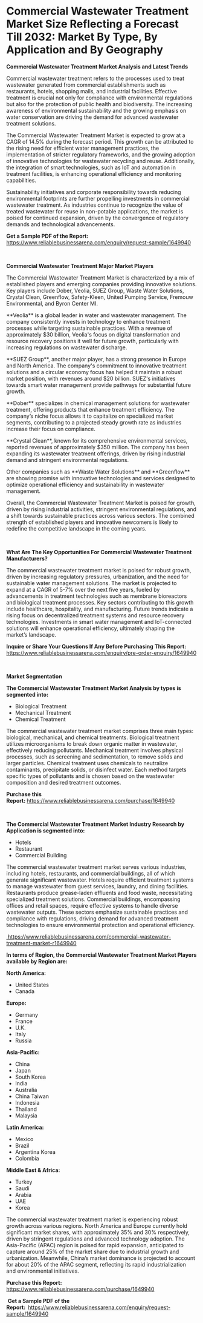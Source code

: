 <p><h1>Commercial Wastewater Treatment Market Size Reflecting a Forecast Till 2032: Market By Type, By Application and By Geography</h1></p><p><strong>Commercial Wastewater Treatment Market Analysis and Latest Trends</strong></p>
<p><p>Commercial wastewater treatment refers to the processes used to treat wastewater generated from commercial establishments such as restaurants, hotels, shopping malls, and industrial facilities. Effective treatment is crucial not only for compliance with environmental regulations but also for the protection of public health and biodiversity. The increasing awareness of environmental sustainability and the growing emphasis on water conservation are driving the demand for advanced wastewater treatment solutions.</p><p>The Commercial Wastewater Treatment Market is expected to grow at a CAGR of 14.5% during the forecast period. This growth can be attributed to the rising need for efficient water management practices, the implementation of stricter regulatory frameworks, and the growing adoption of innovative technologies for wastewater recycling and reuse. Additionally, the integration of smart technologies, such as IoT and automation in treatment facilities, is enhancing operational efficiency and monitoring capabilities.</p><p>Sustainability initiatives and corporate responsibility towards reducing environmental footprints are further propelling investments in commercial wastewater treatment. As industries continue to recognize the value of treated wastewater for reuse in non-potable applications, the market is poised for continued expansion, driven by the convergence of regulatory demands and technological advancements.</p></p>
<p><strong>Get a Sample PDF of the Report:&nbsp;</strong> <a href="https://www.reliablebusinessarena.com/enquiry/request-sample/1649940?utm_campaign=3128&utm_medium=2&utm_source=Github&utm_content=ia&utm_term=19042025&utm_id=commercial-wastewater-treatment">https://www.reliablebusinessarena.com/enquiry/request-sample/1649940</a></p>
<p>&nbsp;</p>
<p><strong>Commercial Wastewater Treatment Major Market Players</strong></p>
<p><p>The Commercial Wastewater Treatment Market is characterized by a mix of established players and emerging companies providing innovative solutions. Key players include Dober, Veolia, SUEZ Group, Waste Water Solutions, Crystal Clean, Greenflow, Safety-Kleen, United Pumping Service, Fremouw Environmental, and Byron Center MI.</p><p>**Veolia** is a global leader in water and wastewater management. The company consistently invests in technology to enhance treatment processes while targeting sustainable practices. With a revenue of approximately $30 billion, Veolia's focus on digital transformation and resource recovery positions it well for future growth, particularly with increasing regulations on wastewater discharge.</p><p>**SUEZ Group**, another major player, has a strong presence in Europe and North America. The company's commitment to innovative treatment solutions and a circular economy focus has helped it maintain a robust market position, with revenues around $20 billion. SUEZ's initiatives towards smart water management provide pathways for substantial future growth.</p><p>**Dober** specializes in chemical management solutions for wastewater treatment, offering products that enhance treatment efficiency. The company’s niche focus allows it to capitalize on specialized market segments, contributing to a projected steady growth rate as industries increase their focus on compliance.</p><p>**Crystal Clean**, known for its comprehensive environmental services, reported revenues of approximately $350 million. The company has been expanding its wastewater treatment offerings, driven by rising industrial demand and stringent environmental regulations.</p><p>Other companies such as **Waste Water Solutions** and **Greenflow** are showing promise with innovative technologies and services designed to optimize operational efficiency and sustainability in wastewater management.</p><p>Overall, the Commercial Wastewater Treatment Market is poised for growth, driven by rising industrial activities, stringent environmental regulations, and a shift towards sustainable practices across various sectors. The combined strength of established players and innovative newcomers is likely to redefine the competitive landscape in the coming years.</p></p>
<p>&nbsp;</p>
<p><strong>What Are The Key Opportunities For Commercial Wastewater Treatment Manufacturers?</strong></p>
<p><p>The commercial wastewater treatment market is poised for robust growth, driven by increasing regulatory pressures, urbanization, and the need for sustainable water management solutions. The market is projected to expand at a CAGR of 5-7% over the next five years, fueled by advancements in treatment technologies such as membrane bioreactors and biological treatment processes. Key sectors contributing to this growth include healthcare, hospitality, and manufacturing. Future trends indicate a rising focus on decentralized treatment systems and resource recovery technologies. Investments in smart water management and IoT-connected solutions will enhance operational efficiency, ultimately shaping the market’s landscape.</p></p>
<p><strong>Inquire or Share Your Questions If Any Before Purchasing This Report:</strong> <a href="https://www.reliablebusinessarena.com/enquiry/pre-order-enquiry/1649940?utm_campaign=3128&utm_medium=2&utm_source=Github&utm_content=ia&utm_term=19042025&utm_id=commercial-wastewater-treatment">https://www.reliablebusinessarena.com/enquiry/pre-order-enquiry/1649940</a></p>
<p>&nbsp;</p>
<p><strong>Market Segmentation</strong></p>
<p><strong>The Commercial Wastewater Treatment Market Analysis by types is segmented into:</strong></p>
<p><ul><li>Biological Treatment</li><li>Mechanical Treatment</li><li>Chemical Treatment</li></ul></p>
<p><p>The commercial wastewater treatment market comprises three main types: biological, mechanical, and chemical treatments. Biological treatment utilizes microorganisms to break down organic matter in wastewater, effectively reducing pollutants. Mechanical treatment involves physical processes, such as screening and sedimentation, to remove solids and larger particles. Chemical treatment uses chemicals to neutralize contaminants, precipitate solids, or disinfect water. Each method targets specific types of pollutants and is chosen based on the wastewater composition and desired treatment outcomes.</p></p>
<p><strong>Purchase this Report:&nbsp;</strong><a href="https://www.reliablebusinessarena.com/purchase/1649940?utm_campaign=3128&utm_medium=2&utm_source=Github&utm_content=ia&utm_term=19042025&utm_id=commercial-wastewater-treatment">https://www.reliablebusinessarena.com/purchase/1649940</a></p>
<p>&nbsp;</p>
<p><strong>The Commercial Wastewater Treatment Market Industry Research by Application is segmented into:</strong></p>
<p><ul><li>Hotels</li><li>Restaurant</li><li>Commercial Building</li></ul></p>
<p><p>The commercial wastewater treatment market serves various industries, including hotels, restaurants, and commercial buildings, all of which generate significant wastewater. Hotels require efficient treatment systems to manage wastewater from guest services, laundry, and dining facilities. Restaurants produce grease-laden effluents and food waste, necessitating specialized treatment solutions. Commercial buildings, encompassing offices and retail spaces, require effective systems to handle diverse wastewater outputs. These sectors emphasize sustainable practices and compliance with regulations, driving demand for advanced treatment technologies to ensure environmental protection and operational efficiency.</p></p>
<p><a href="https://www.reliablebusinessarena.com/commercial-wastewater-treatment-market-r1649940?utm_campaign=3128&utm_medium=2&utm_source=Github&utm_content=ia&utm_term=19042025&utm_id=commercial-wastewater-treatment">&nbsp;https://www.reliablebusinessarena.com/commercial-wastewater-treatment-market-r1649940</a></p>
<p><strong>In terms of Region, the Commercial Wastewater Treatment Market Players available by Region are:</strong></p>
<p>
    <p> <strong> North America: </strong>
        <ul>
            <li>United States</li>
            <li>Canada</li>
        </ul>
        </p> 
    <p> <strong> Europe: </strong>
        <ul>
            <li>Germany</li>
            <li>France</li>
            <li>U.K.</li>
            <li>Italy</li>
            <li>Russia</li>
        </ul>
        </p> 
    <p> <strong> Asia-Pacific: </strong>
        <ul>
            <li>China</li>
            <li>Japan</li>
            <li>South Korea</li>
            <li>India</li>
            <li>Australia</li>
            <li>China Taiwan</li>
            <li>Indonesia</li>
            <li>Thailand</li>
            <li>Malaysia</li>
        </ul>
        </p> 
    <p> <strong> Latin America: </strong>
        <ul>
            <li>Mexico</li>
            <li>Brazil</li>
            <li>Argentina Korea</li>
            <li>Colombia</li>
        </ul>
        </p> 
    <p> <strong> Middle East & Africa: </strong>
        <ul>
            <li>Turkey</li>
            <li>Saudi</li>
            <li>Arabia</li>
            <li>UAE</li>
            <li>Korea</li>
        </ul>
    </p>
    </p>
<p><p>The commercial wastewater treatment market is experiencing robust growth across various regions. North America and Europe currently hold significant market shares, with approximately 35% and 30% respectively, driven by stringent regulations and advanced technology adoption. The Asia-Pacific (APAC) region is poised for rapid expansion, anticipated to capture around 25% of the market share due to industrial growth and urbanization. Meanwhile, China’s market dominance is projected to account for about 20% of the APAC segment, reflecting its rapid industrialization and environmental initiatives.</p></p>
<p><strong>Purchase this Report: </strong><a href="https://www.reliablebusinessarena.com/purchase/1649940?utm_campaign=3128&utm_medium=2&utm_source=Github&utm_content=ia&utm_term=19042025&utm_id=commercial-wastewater-treatment">https://www.reliablebusinessarena.com/purchase/1649940</a></p>
<p>&nbsp;<strong>Get a Sample PDF of the Report:&nbsp;&nbsp;</strong><a href="https://www.reliablebusinessarena.com/enquiry/request-sample/1649940?utm_campaign=3128&utm_medium=2&utm_source=Github&utm_content=ia&utm_term=19042025&utm_id=commercial-wastewater-treatment">https://www.reliablebusinessarena.com/enquiry/request-sample/1649940</a></p>
<p><strong></strong></p>
<p><p></p><p></p><p></p></p>
